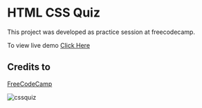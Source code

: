 # HTML CSS Quiz

This project was developed as practice session at freecodecamp.

To view live demo [Click Here](https://ashfaqmbd.github.io/cssquiz/)

## Credits to 
[FreeCodeCamp](www.freecodecamp.org)

![cssquiz](https://github.com/ashfaqmbd/cssquiz/assets/16706440/111460df-e962-4f8b-813d-346ea96901e8)
